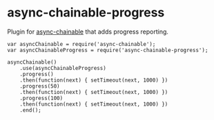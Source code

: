 async-chainable-progress
========================
Plugin for [async-chainable](https://github.com/hash-bang/async-chainable) that adds progress reporting.


	var asyncChainable = require('async-chainable');
	var asyncChainableProgress = require('async-chainable-progress');

	asyncChainable()
		.use(asyncChainableProgress)
		.progress()
		.then(function(next) { setTimeout(next, 1000) })
		.progress(50)
		.then(function(next) { setTimeout(next, 1000) })
		.progress(100)
		.then(function(next) { setTimeout(next, 1000) })
		.end();
